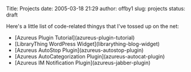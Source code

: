 Title: Projects
date: 2005-03-18 21:29
author: offby1
slug: projects
status: draft

Here's a little list of code-related thingys that I've tossed up on the net:

- \[Azureus Plugin Tutorial\](azureus-plugin-tutorial)
- \[LibraryThing WordPress Widget\](librarything-blog-widget)
- \[Azureus AutoStop Plugin\](azureus-autostop-plugin)
- \[Azureus AutoCategorization Plugin\](azureus-autocat-plugin)
- \[Azureus IM Notification Plugin\](azureus-jabber-plugin)
